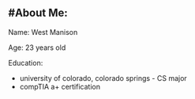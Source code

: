 #About Me:
---

Name: West Manison

Age: 23 years old

Education:
  - university of colorado, colorado springs - CS major
  - compTIA a+ certification


